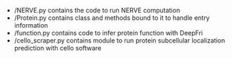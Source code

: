 - /NERVE.py contains the code to run NERVE computation
- /Protein.py contains class and methods bound to it to handle entry information
- /function.py contains code to infer protein function with DeepFri
- /cello_scraper.py contains module to run protein subcellular localization prediction with cello software

